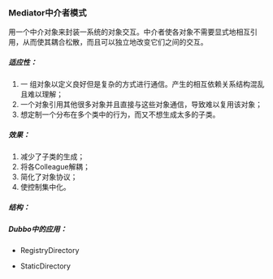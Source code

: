 ### Mediator中介者模式

用一个中介对象来封装一系统的对象交互。中介者使各对象不需要显式地相互引用，从而使其耦合松散，而且可以独立地改变它们之间的交互。

##### 适应性：

1. 一 组对象以定义良好但是复杂的方式进行通信。产生的相互依赖关系结构混乱且难以理解；
2. 一个对象引用其他很多对象并且直接与这些对象通信，导致难以复用该对象；
3. 想定制一个分布在多个类中的行为，而又不想生成太多的子类。

##### 效果：

1. 减少了子类的生成；
2. 将各Colleague解耦；
3. 简化了对象协议；
4. 使控制集中化。

##### 结构：



##### Dubbo中的应用：

+ RegistryDirectory

+ StaticDirectory



  